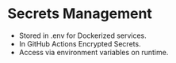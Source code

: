 ﻿#  Secrets Management

- Stored in .env for Dockerized services.
- In GitHub Actions  Encrypted Secrets.
- Access via environment variables on runtime.
